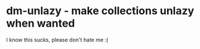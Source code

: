 dm-unlazy - make collections unlazy when wanted
===============================================

I know this sucks, please don't hate me :(
